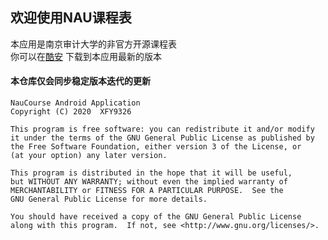 ## 欢迎使用NAU课程表
本应用是南京审计大学的非官方开源课程表  
你可以在[酷安](https://www.coolapk.com/apk/178329) 下载到本应用最新的版本

#### 本仓库仅会同步稳定版本迭代的更新 

    NauCourse Android Application
    Copyright (C) 2020  XFY9326

    This program is free software: you can redistribute it and/or modify
    it under the terms of the GNU General Public License as published by
    the Free Software Foundation, either version 3 of the License, or
    (at your option) any later version.

    This program is distributed in the hope that it will be useful,
    but WITHOUT ANY WARRANTY; without even the implied warranty of
    MERCHANTABILITY or FITNESS FOR A PARTICULAR PURPOSE.  See the
    GNU General Public License for more details.

    You should have received a copy of the GNU General Public License
    along with this program.  If not, see <http://www.gnu.org/licenses/>.
